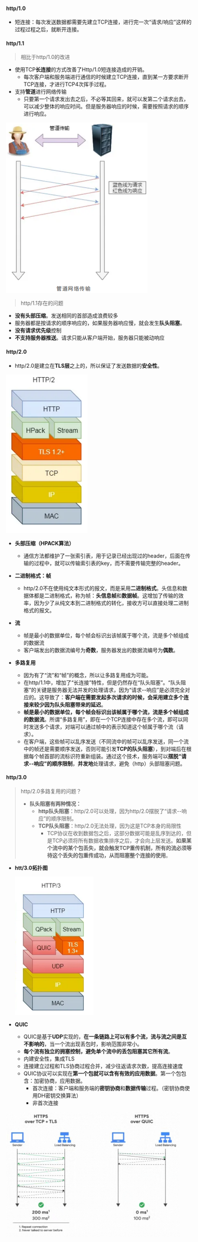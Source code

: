 #### http/1.0

- 短连接：每次发送数据都需要先建立TCP连接，进行完一次“请求/响应”这样的过程过程之后，就断开连接。



#### http/1.1

> 相比于http/1.0的改进

- 使用TCP**长连接**的方式改善了Http/1.0短连接造成的开销。
  - 每次客户端和服务端进行通信的时候建立TCP连接，直到某一方要求断开TCP连接，才进行TCP4次挥手过程。
- 支持**管道**进行网络传输
  - 只要第一个请求发出去之后，不必等其回来，就可以发第二个请求出去，可以减少整体的响应时间。但是服务器响应的时候，需要按照请求的顺序进行响应。

![image-20200912152833278](.\markdown-picture\管道.png)

> http/1.1存在的问题

- **没有头部压缩**。发送相同的首部造成浪费较多
- 服务器都是按请求的顺序响应的，如果服务器响应慢，就会发生**队头阻塞**。
- **没有请求优先级**控制
- **不支持服务器推送**。请求只能从客户端开始，服务器只能被动响应



#### http/2.0

- http/2.0是建立在**TLS层**之上的，所以保证了发送数据的**安全性**。

![image-20200912153426049](.\markdown-picture\http2.0.png)

- **头部压缩（HPACK算法）**
  - 通信方法都维护了一张索引表，用于记录已经出现过的header，后面在传输的过程中，就可以传输索引表的key，而不需要传输完整的header。
- **二进制格式：帧**
  - http/2.0不在使用纯文本形式的报文，而是采用**二进制格式**。头信息和数据体都是二进制格式，称为帧：**头信息帧**和**数据帧**。这增加了传输的效率，因为少了从纯文本到二进制格式的转化，接收方可以直接处理二进制格式的报文。

- **流**
  - 帧是最小的数据单位，每个帧会标识出该帧属于哪个流，流是多个帧组成的数据流
  - 客户端发出的数据流编号为**奇数**，服务器发出的数据流编号为**偶数**。
- **多路复用**
  - 因为有了“流”和“帧”的概念，所以让多路复用成为可能。
  - 在http/1.1中，增加了“长连接”特性，但是仍然存在“队头阻塞”。“队头阻塞”的关键是服务器无法并发的处理请求，因为“请求--响应”是必须完全对应的。这导致了：**客户端在需要发起多次请求的时候，会采用建立多个连接来较少因为队头阻塞带来的延迟**。
  - **帧是最小的数据单位，每个帧会标识出该帧属于哪个流，流是多个帧组成的数据流**。所谓“多路复用”，即在一个TCP连接中存在多个流，即可以同时发送多个请求，对端可以通过帧中的表示知道这个帧属于哪个流（请求）。
  - 在客户端，这些帧可以乱序发送（不同流中的帧可以乱序发送，同一个流中的帧还是需要顺序发送，否则可能引发**TCP的队头阻塞**），到对端后在根据每个帧首部的流标识符重新组装。通过这个技术，服务端可以**摆脱“请求--响应”的顺序限制**，**并发地**处理请求，避免（http）头部阻塞问题。



#### http/3.0

>  http/2.0多路复用的问题？
>
> - **队头阻塞有两种情况：**
>   - **http队头阻塞**：http/2.0可以处理，因为http/2.0摆脱了“请求--响应”的顺序限制。
>   - **TCP队头阻塞**：http/2.0无法处理，因为这是TCP本身的局限性
>     - TCP协议在收到数据包之后，这部分数据可能是乱序到达的，但是TCP必须将所有数据收集排序之后，才会向上层发送。**如果某个流中的某个包丢失，就会触发TCP重传机制，所有的流必须等待这个丢失的包重传成功，从而阻塞整个连接的使用**。

- **htt/3.0拓扑图**

  ![image-20200912155253087](.\markdown-picture\http3.0.png)

- **QUIC**
  
  - QUIC是基于**UDP**实现的，**在一条链路上可以有多个流，流与流之间是互不影响的**，当一个流出现丢包时，影响范围非常小。
  - **每个流有独立的拥塞控制，避免单个流中的丢包阻塞其它所有流**。
  - 内建安全性，集成TLS
  - 连接建立过程和TLS协商过程合并，减少往返请求次数，提高连接速度
  - QUIC协议可以实现在**第一个包就可以含有有效的应用数据**。第一个包包含：加密协商，应用数据。
    - 首次连接：客户端和服务端的**密钥协商**和**数据传输**过程。（密钥协商使用DH密钥交换算法）
    - 非首次连接

![image-20200912161600553](.\markdown-picture\QUIC连接过程.png)

